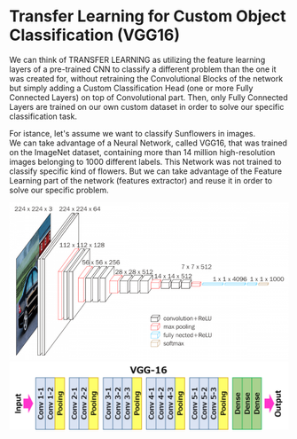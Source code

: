# Transfer Learning for Custom Object Classification (VGG16)

We can think of TRANSFER LEARNING as utilizing the feature learning layers of a pre-trained CNN to classify a different problem than the one it was created for, without retraining the Convolutional Blocks of the network but simply adding a Custom Classification Head (one or more Fully Connected Layers) on top of Convolutional part.  Then, only Fully Connected Layers are trained on our own custom dataset in order to solve our specific classification task.

For istance, let's assume we want to classify Sunflowers in images.    
We can take advantage of a Neural Network, called VGG16, that was trained on the ImageNet dataset, containing more than 14 million high-resolution images belonging to 1000 different labels.  This Network was not trained to classify specific kind of flowers. But we can take advantage of the Feature Learning part of the network (features extractor) and reuse it in order to solve our specific problem.

![alt text](https://github.com/buropas/Custom_Object_Classification/blob/main/VGG16.png?raw=true)
![alt text](https://github.com/buropas/Custom_Object_Classification/blob/main/VGG16_2.png?raw=true)
